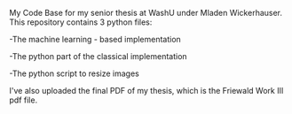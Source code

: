 My Code Base for my senior thesis at WashU under Mladen Wickerhauser. 
This repository contains 3 python files:

-The machine learning - based implementation

-The python part of the classical implementation

-The python script to resize images

I've also uploaded the final PDF of my thesis, which is the Friewald Work III pdf file.
